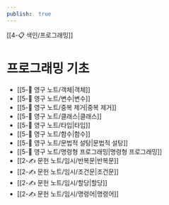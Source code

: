 ```yaml
---
publish:  true
---
```

[[4-📋 색인/프로그래밍]]
# 프로그래밍 기초
- [[5-💎 영구 노트/객체\|객체]]
- [[5-💎 영구 노트/변수\|변수]]
- [[5-💎 영구 노트/중복 제거\|중복 제거]]
- [[5-💎 영구 노트/클래스\|클래스]]
- [[5-💎 영구 노트/타입\|타입]]
- [[5-💎 영구 노트/함수\|함수]]
- [[5-💎 영구 노트/문법적 설탕\|문법적 설탕]]
- [[5-💎 영구 노트/명령형 프로그래밍\|명령형 프로그래밍]]
- [[2-✍️ 문헌 노트/임시/반복문\|반복문]]
- [[2-✍️ 문헌 노트/임시/조건문\|조건문]]
- [[2-✍️ 문헌 노트/임시/할당\|할당]]
- [[2-✍️ 문헌 노트/임시/명령어\|명령어]]
